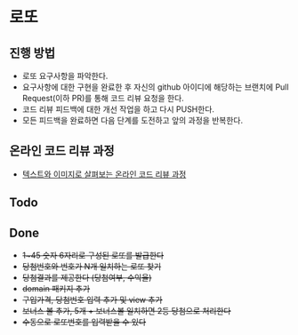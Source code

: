 # 로또
## 진행 방법
* 로또 요구사항을 파악한다.
* 요구사항에 대한 구현을 완료한 후 자신의 github 아이디에 해당하는 브랜치에 Pull Request(이하 PR)를 통해 코드 리뷰 요청을 한다.
* 코드 리뷰 피드백에 대한 개선 작업을 하고 다시 PUSH한다.
* 모든 피드백을 완료하면 다음 단계를 도전하고 앞의 과정을 반복한다.

## 온라인 코드 리뷰 과정
* [텍스트와 이미지로 살펴보는 온라인 코드 리뷰 과정](https://github.com/next-step/nextstep-docs/tree/master/codereview)


## Todo

## Done
* ~~1~45 숫자 6자리로 구성된 로또를 발급한다~~
* ~~당첨번호와 번호가 N개 일치하는 로또 찾기~~
* ~~당첨결과를 제공한다 (당첨여부, 수익율)~~
* ~~domain 패키지 추가~~
* ~~구입가격, 당첨번호 입력 추가 및 view 추가~~
* ~~보너스 볼 추가, 5개 + 보너스볼 일치하면 2등 당첨으로 처리한다~~
* ~~수동으로 로또번호를 입력받을 수 있다~~  


